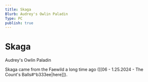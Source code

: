 ```yaml
---
title: Skaga
Blurb: Audrey's Owlin Paladin
Type: PC
publish: true
---
```


# Skaga

Audrey's Owlin Paladin

Skaga came from the Faewild a long time ago ([[06 - 1.25.2024 - The Count's Balls#^b333ee|here]]).
